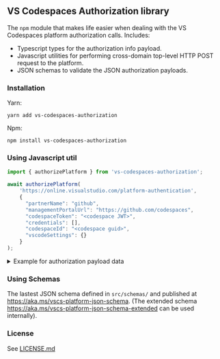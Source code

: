 ## VS Codespaces Authorization library

The `npm` module that makes life easier when dealing with the VS Codespaces platform authorization calls. Includes:

- Typescript types for the authorization info payload.
- Javascript utilities for performing cross-domain top-level HTTP POST request to the platform.
- JSON schemas to validate the JSON authorization payloads.

### Installation

Yarn:
```shell
yarn add vs-codespaces-authorization
```

Npm:
```shell
npm install vs-codespaces-authorization
```

### Using Javascript util

```typescript
import { authorizePlatform } from 'vs-codespaces-authorization';

await authorizePlatform(
    'https://online.visualstudio.com/platform-authentication',
    {
      "partnerName": "github",
      "managementPortalUrl": "https://github.com/codespaces",
      "codespaceToken": "<codespace JWT>",
      "credentials": [],
      "codespaceId": "<codespace guid>",
      "vscodeSettings": {}
    }
);

```

<details>
  <summary>Example for authorization payload data</summary>
  
```json
{
  "partnerName": "github",
  "managementPortalUrl": "https://github.com/codespaces",
  "codespaceToken": "<codespace JWT>",
  "credentials": [
    {
      "expiration": 10000000000000,
      "token": "<github token>",
      "host": "github.com",
      "path": "/"
    }
  ],
  "codespaceId": "<codespace guid>",
  "vscodeSettings": {
    "vscodeChannel": "insider",
    "defaultSettings": {
      "workbench.colorTheme": "GitHub Light",
      "workbench.startupEditor": "welcomePageInEmptyWorkbench"
    },
    "defaultExtensions": [
      {
        "id": "GitHub.vscode-pull-request-github",
        "kind": "workspace"
      },
      {
        "id": "ms-vsliveshare.vsliveshare"
      }
    ],
    "defaultAuthSessions": [
      {
        "type": "github",
        "id": "a0446d79-9ec8-4373-ba94-df7bc46a9acf",
        "accessToken": "<github token>",
        "scopes": [
          "read:user",
          "user:email",
          "repo"
        ]
      }
    ]
  }
}
```
</details>

### Using Schemas

The lastest JSON schema defined in `src/schemas/` and published at https://aka.ms/vscs-platform-json-schema.
(The extended schema https://aka.ms/vscs-platform-json-schema-extended can be used internally).

### License

See [LICENSE.md](./LICENSE.md)

